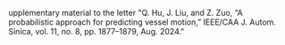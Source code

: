 upplementary material to the letter "Q. Hu, J. Liu, and Z. Zuo, “A probabilistic approach for predicting vessel motion,” IEEE/CAA J. Autom. Sinica, vol. 11, no. 8, pp. 1877–1879, Aug. 2024."
